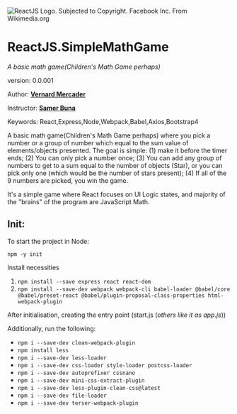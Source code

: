 ![ReactJS Logo. Subjected to Copyright. Facebook Inc. From Wikimedia.org](https://upload.wikimedia.org/wikipedia/commons/a/a7/React-icon.svg)

# ReactJS.SimpleMathGame
*A basic math game(Children's Math Game perhaps)*

version: 0.0.001

Author: **[Vernard Mercader](http://vernard.net)**

Instructor: **[Samer Buna](http://edgecoders.com)**

Keywords: React,Express,Node,Webpack,Babel,Axios,Bootstrap4

A basic math game(Children's Math Game perhaps) where you pick a number or a group of number which equal to the sum value of elements/objects presented. The goal is simple: (1) make it before the timer ends; (2) You can only pick a number once; (3) You can add any group of numbers to get to a sum equal to the number of objects (Star), or you can pick only one (which would be the number of stars present); (4) If all of the 9 numbers are picked, you win the game.  

It's a simple game where React focuses on UI Logic states, and majority of the "brains" of the program are JavaScript Math.

## Init:

To start the project in Node:

    npm -y init

Install necessities

1. `npm install --save express react react-dom`
2. `npm install --save-dev webpack webpack-cli babel-loader @babel/core @babel/preset-react @babel/plugin-proposal-class-properties html-webpack-plugin`

After initialisation, creating the entry point (start.js (*others like it as app.js*))

Additionally, run the following:

* `npm i --save-dev clean-webpack-plugin`
* `npm install less`
* `npm i --save-dev less-loader`
* `npm i --save-dev css-loader style-loader postcss-loader`
* `npm i --save-dev autoprefixer cssnano`
* `npm i --save-dev mini-css-extract-plugin`
* `npm i --save-dev less-plugin-clean-css@latest`
* `npm i --save-dev file-loader`
* `npm i --save-dev terser-webpack-plugin`